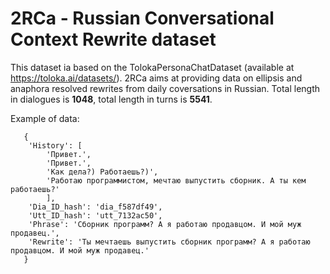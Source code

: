 # 2RCa - Russian Conversational Context Rewrite dataset

This dataset ia based on the TolokaPersonaChatDataset (available at https://toloka.ai/datasets/). 2RCa aims at providing data on ellipsis and anaphora resolved rewrites from daily coversations in Russian. Total length in dialogues is **1048**, total length in turns is **5541**.

Example of data:

```
   {
    'History': [
        'Привет.',
        'Привет.',
        'Как дела?) Работаешь?)',
        'Работаю программистом, мечтаю выпустить сборник. А ты кем работаешь?'
        ],
    'Dia_ID_hash': 'dia_f587df49',
    'Utt_ID_hash': 'utt_7132ac50',
    'Phrase': 'Сборник программ? А я работаю продавцом. И мой муж продавец.',
    'Rewrite': 'Ты мечтаешь выпустить сборник программ? А я работаю продавцом. И мой муж продавец.'
   }
```
